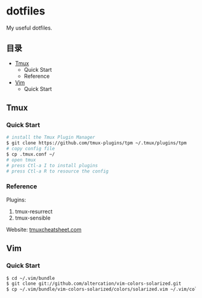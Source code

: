 # dotfiles
My useful dotfiles.

## 目录
* [Tmux](#Tmux)
	* 	 Quick Start
	* 	 Reference
* [Vim](#Vim)
	*    Quick Start

## Tmux

### Quick Start
```Bash
# install the Tmux Plugin Manager
$ git clone https://github.com/tmux-plugins/tpm ~/.tmux/plugins/tpm
# copy config file 
$ cp .tmux.conf ~/
# open tmux
# press Ctl-a I to install plugins
# press Ctl-a R to resource the config
```
### Reference
Plugins:
1. tmux-resurrect
2. tmux-sensible

Website:
[tmuxcheatsheet.com](https://tmuxcheatsheet.com)

## Vim

### Quick Start
```Bash
$ cd ~/.vim/bundle
$ git clone git://github.com/altercation/vim-colors-solarized.git
$ cp ~/.vim/bundle/vim-colors-solarized/colors/solarized.vim ~/.vim/colors/
```
